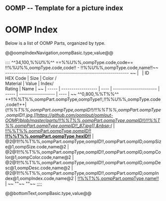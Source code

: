 ## OOMP -- Template for a picture index
OOMP Index    
=========================   
Below is a list of OOMP Parts, organized by type.   

@@oompIndexNavigation,oompBasic.type,value@@   

::::
^^34,100,%%U%%^^
==%%U%%,oompType.code,code==
!!%%U%%,oompType.code,code!! - !!%%U%%,oompType.code,name!!~~
--------------------------------------------------------------   ~~
| &nbsp; | ID<br /> HEX Code | Size | Color /<br /> Material | Value | Index/<br />Rating | Name |  ~~
| ----- | ------------------ | ---- | ---------------------- | ----- | ------------------ | ---- |  ~~
^^0,800,%%T%%^^
++!!%%T%%,oompPart.oompType,oompType!!,!!%%U%%,oompType.code,code!!++| (*!!%%T%%,oompPart.oompType,oompID!!/!!%%T%%,oompPart.oompType,oompID!!.jpg,[[https://github.com/oomlout/oomlout-OOMP/blob/master/parts/!!%%T%%,oompPart.oompType,oompID!!/!!%%T%%,oompPart.oompType,oompID!!_87.jpg]],&nbsp;(* | [!!%%T%%,oompPart.oompType,oompID!! <br /> __!!%%T%%,oompPart.oompType,hexID!!__](https://github.com/oomlout/oomlout-OOMP/wiki/!!%%T%%,oompPart.oompType,oompID!!)  | @2@1!!%%T%%,oompPart.oompType,oompID!!,oompPart.oompID,oompSize@1,oompSize.code,name@2 | @2@1!!%%T%%,oompPart.oompType,oompID!!,oompPart.oompID,oompColor@1,oompColor.code,name@2 | @2@1!!%%T%%,oompPart.oompType,oompID!!,oompPart.oompID,oompDesc@1,oompDesc.code,name@2 | @2@1!!%%T%%,oompPart.oompType,oompID!!,oompPart.oompID,oompIndex@1,oompIndex.code,name@2 | [!!%%T%%,oompPart.oompType,name!!](https://github.com/oomlout/oomlout-OOMP/wiki/!!%%T%%,oompPart.oompType,oompID!!)  | ~~
""~~
""~~
;;;;

@@bottomText,oompBasic.type,value@@   

